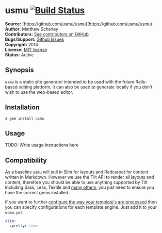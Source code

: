 # usmu [![Build Status](https://travis-ci.org/usmu/usmu.svg?branch=master)](https://travis-ci.org/usmu/usmu)

**Source:** [https://github.com/usmu/usmu](https://github.com/usmu/usmu)  
**Author:** Matthew Scharley  
**Contributors:** [See contributors on GitHub][gh-contrib]  
**Bugs/Support:** [Github Issues][gh-issues]  
**Copyright:** 2014  
**License:** [MIT license][license]  
**Status:** Active

## Synopsis

`usmu` is a static site generator intended to be used with the future Rails-based editing platform. It can also be used
to generate locally if you don't wish to use the web-based editor.

## Installation

    $ gem install usmu

## Usage

TODO: Write usage instructions here

## Compatibility

As a baseline `usmu` will pull in Slim for layouts and Redcarpet for content written in Markdown. However we use the
Tilt API to render all layouts and content, therefore you should be able to use anything supported by Tilt including
Sass, Less, Textile and [many others][tilt-support], you just need to ensure you have the correct gems installed.

If you want to further [configure the way your template's are processed][template-options] then you can specify 
configurations for each template engine. Just add it to your `usmu.yml`:

```yaml
slim:
  :pretty: true
```

  [gh-contrib]: https://github.com/usmu/usmu/graphs/contributors
  [gh-issues]: https://github.com/usmu/usmu/issues
  [license]: https://github.com/usmu/usmu/blob/master/LICENSE.md
  [tilt-support]: https://github.com/rtomayko/tilt/blob/master/README.md
  [template-options]: https://github.com/rtomayko/tilt/blob/master/docs/TEMPLATES.md

